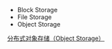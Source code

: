 - Block Storage
- File Storage 
- Object Storage

[分布式对象存储（Object Storage）](https://zhuanlan.zhihu.com/p/612843690)
